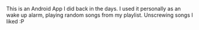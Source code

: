 This is an Android App I did back in the days.
I used it personally  as an wake up alarm, playing random songs from my playlist. Unscrewing songs I liked :P

